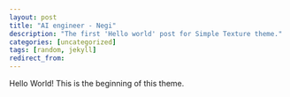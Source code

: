 ```yaml
---
layout: post
title: "AI engineer - Negi"
description: "The first 'Hello world' post for Simple Texture theme."
categories: [uncategorized]
tags: [random, jekyll]
redirect_from:
---
```

Hello World! This is the beginning of this theme.